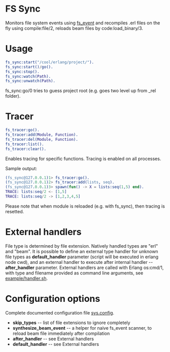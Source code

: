 FS Sync
=======

Monitors file system events using [fs\_event](http://github.com/jamhed/fs_event) and recompiles .erl files on the fly using compile:file/2, reloads beam files by code:load\_binary/3.

Usage
=====
```erlang
fs_sync:start("/cool/erlang/project/").
fs_sync:start()/go().
fs_sync:stop().
fs_sync:watch(Path).
fs_sync:unwatch(Path).
```

fs_sync:go/0 tries to guess project root (e.g. goes two level up from _rel folder).

Tracer
======
```erlang
fs_tracer:go().
fs_tracer:add(Module, Function).
fs_tracer:del(Module, Function).
fs_tracer:list().
fs_tracer:clear().
```

Enables tracing for specific functions. Tracing is enabled on all processes.

Sample output:
```erlang
(fs_sync@127.0.0.1)1> fs_tracer:go().
(fs_sync@127.0.0.1)2> fs_tracer:add(lists, seq).
(fs_sync@127.0.0.1)3> spawn(fun() -> X = lists:seq(1,5) end).
TRACE: lists:seq/2 <- [1,5]
TRACE: lists:seq/2 -> [1,2,3,4,5]
```

Please note that when module is reloaded (e.g. with fs_sync), then tracing is resetted.

External handlers
=================

File type is determined by file extension. Natively handled types are "erl" and "beam". It is possible to define
an external type handler for unknown file types as **default\_handler** parameter (script will be executed in erlang node cwd),
and an external handler to execute after internal handler -- **after\_handler** parameter.
External handlers are called with Erlang os:cmd/1, with type and filename provided as command line arguments, see 
[example/handler.sh](example/handler.sh).

Configuration options
=====================

Complete documented configuration file [sys.config](rel/sys.config).

* **skip\_types** -- list of file extensions to ignore completely
* **synthesize\_beam\_event** -- a helper for naive fs_event scanner, to reload beam file immediately after compilation
* **after_handler**  -- see External handlers
* **default_handler** -- see External handlers